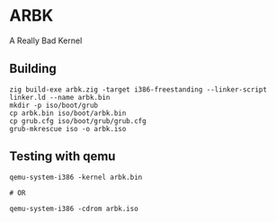 # ARBK

A Really Bad Kernel

## Building

```
zig build-exe arbk.zig -target i386-freestanding --linker-script linker.ld --name arbk.bin
mkdir -p iso/boot/grub
cp arbk.bin iso/boot/arbk.bin
cp grub.cfg iso/boot/grub/grub.cfg
grub-mkrescue iso -o arbk.iso
```

## Testing with qemu

```
qemu-system-i386 -kernel arbk.bin

# OR

qemu-system-i386 -cdrom arbk.iso
```
